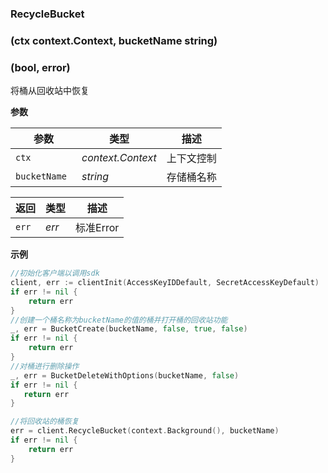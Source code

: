 ### RecycleBucket

### (ctx context.Context, bucketName string) 

### (bool, error)

将桶从回收站中恢复

__参数__

| 参数          | 类型              | 描述       |
| ------------- | ----------------- | ---------- |
| `ctx`         | _context.Context_ | 上下文控制 |
| `bucketName ` | _string_          | 存储桶名称 |



| 返回  | 类型  | 描述      |
| ----- | ----- | --------- |
| `err` | _err_ | 标准Error |



__示例__


```go
//初始化客户端以调用sdk
client, err := clientInit(AccessKeyIDDefault, SecretAccessKeyDefault)
if err != nil {
    return err
}
//创建一个桶名称为bucketName的值的桶并打开桶的回收站功能
_, err = BucketCreate(bucketName, false, true, false)
if err != nil {
    return err
}
//对桶进行删除操作
_, err = BucketDeleteWithOptions(bucketName, false)
if err != nil {
   return err
}

//将回收站的桶恢复
err = client.RecycleBucket(context.Background(), bucketName)
if err != nil {
    return err
}
```

